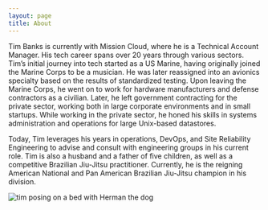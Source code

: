 ```yaml
---
layout: page
title: About
---
```


Tim Banks is currently with Mission Cloud, where he is a Technical Account Manager. His tech career spans over 20 years through various sectors. Tim’s initial journey into tech started as a US Marine, having originally joined the Marine Corps to be a musician. He was later reassigned into an avionics specialty based on the results of standardized testing.
Upon leaving the Marine Corps, he went on to work for hardware manufacturers and defense contractors as a civilian. Later, he left government contracting for the private sector, working both in large corporate environments and in small startups. While working in the private sector, he honed his skills in systems administration and operations for large Unix-based datastores.

Today, Tim leverages his years in operations, DevOps, and Site Reliability Engineering to advise and consult with engineering groups in his current role. Tim is also a husband and a father of five children, as well as a competitive Brazilian Jiu-Jitsu practitioner. Currently, he is the reigning American National and Pan American Brazilian Jiu-Jitsu champion in his division.

![tim posing on a bed with Herman the dog](images/bed.jpg)